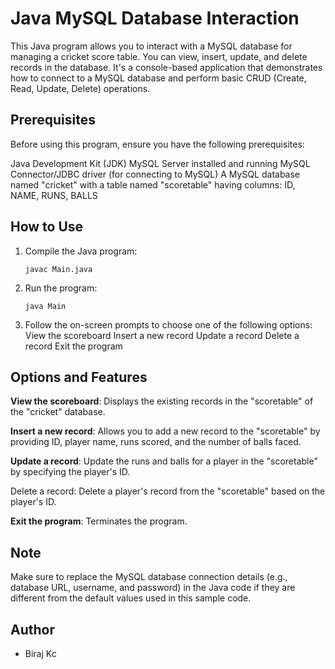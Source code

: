 
# Java MySQL Database Interaction

This Java program allows you to interact with a MySQL database for managing a cricket score table. You can view, insert, update, and delete records in the database. It's a console-based application that demonstrates how to connect to a MySQL database and perform basic CRUD (Create, Read, Update, Delete) operations.

## Prerequisites

Before using this program, ensure you have the following prerequisites:

Java Development Kit (JDK)
MySQL Server installed and running
MySQL Connector/JDBC driver (for connecting to MySQL)
A MySQL database named "cricket" with a table named "scoretable" having columns: ID, NAME, RUNS, BALLS

## How to Use

1. Compile the Java program:
   ```
   javac Main.java
   ```

2. Run the program:
   ```
   java Main
   ```

3. Follow the on-screen prompts to choose one of the following options:
View the scoreboard
Insert a new record
Update a record
Delete a record
Exit the program

## Options and Features

**View the scoreboard**: Displays the existing records in the "scoretable" of the "cricket" database.

**Insert a new record**: Allows you to add a new record to the "scoretable" by providing ID, player name, runs scored, and the number of balls faced.

**Update a record**: Update the runs and balls for a player in the "scoretable" by specifying the player's ID.

Delete a record: Delete a player's record from the "scoretable" based on the player's ID.

**Exit the program**: Terminates the program.

## Note

Make sure to replace the MySQL database connection details (e.g., database URL, username, and password) in the Java code if they are different from the default values used in this sample code.


## Author

- Biraj Kc

